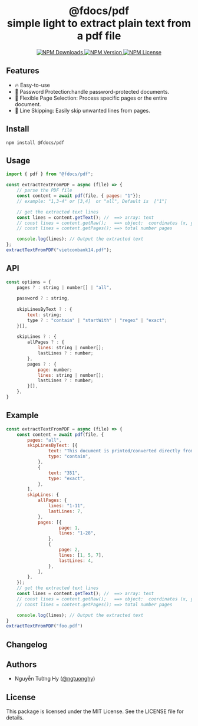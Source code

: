 <p align="center"> 
    <h1 align="center">@fdocs/pdf 
    <br>
    simple light to extract plain text from a pdf file
</h1>
</p>


<p align="center"> 
  <a aria-label="NPM Downloads" href="https://www.npmjs.com/@fdocs/pdf">
        <img alt="NPM Downloads" src="https://img.shields.io/npm/d18m/%40fdocs%2Fpdf?style=for-the-badge&labelColor=4F75FF">
      
  </a>
  <a aria-label="NPM version" href="https://www.npmjs.com/@fdocs/pdf">
        <img alt="NPM Version" src="https://img.shields.io/npm/v/%40fdocs%2Fpdf?style=for-the-badge&labelColor=4F75FF">
  </a>
  <a aria-label="License" href="https://github.com/ngtuonghy/fdocs/blob/main/LICENSE">
    <img alt="NPM License" src="https://img.shields.io/npm/l/%40fdocs%2Fpdf?style=for-the-badge&labelColor=4F75FF">
  </a>
</p>

## Features

- 🔥 Easy-to-use
- 🔐 Password Protection:handle password-protected documents.
- 📄 Flexible Page Selection: Process specific pages or the entire document.
- 🚫 Line Skipping: Easily skip unwanted lines from pages.

## Install 
```console
npm install @fdocs/pdf
```
## Usage 
```js
import { pdf } from "@fdocs/pdf";

const extractTextFromPDF = async (file) => {
	// parse the PDF file
	const content = await pdf(file, { pages: "1"});
	// example: "1,3-4" or [3,4]  or "all", Default is  ["1"]

	// get the extracted text lines
	const lines = content.getText(); //  ==> array: text
	// const lines = content.getRaw();   ==> object:  coordinates (x, y, etc.).
	// const lines = content.getPages(); ==> total number pages

	console.log(lines); // Output the extracted text
};
extractTextFromPDF("vietcombank14.pdf");
```
## API
```js
const options = {
    pages ? : string | number[] | "all",
      
    password ? : string,
      
    skipLinesByText ? : {
        text: string;
        type ? : "contain" | "startWith" | "regex" | "exact";
    }[],
      
    skipLines ? : {
        allPages ? : {
            lines: string | number[];
            lastLines ? : number;
        },
        pages ? : {
            page: number;
            lines: string | number[];
            lastLines ? : number;
        }[],
    },
}

```
## Example
```js
const extractTextFromPDF = async (file) => {
    const content = await pdf(file, {
        pages: "all",
        skipLinesByText: [{
                text: "This document is printed/converted directly from the customer account statement printing system",
                type: "contain",
            },
            {
                text: "351",
                type: "exact",
            },
        ],
        skipLines: {
            allPages: {
                lines: "1-11",
                lastLines: 7,
            },
            pages: [{
                    page: 1,
                    lines: "1-28",
                },
                {
                    page: 2,
                    lines: [1, 5, 7],
                    lastLines: 4,
                },
            ],
        },
    });
    // get the extracted text lines
    const lines = content.getText(); //  ==> array: text
    // const lines = content.getRaw();   ==> object:  coordinates (x, y, etc.).
    // const lines = content.getPages(); ==> total number pages

    console.log(lines); // Output the extracted text
}
extractTextFromPDF("foo.pdf")
```
## Changelog


## Authors
- Nguyễn Tường Hy ([@ngtuonghy](https://github.com/ngtuonghy))

## License

This package is licensed under the MIT License. See the LICENSE file for details.
